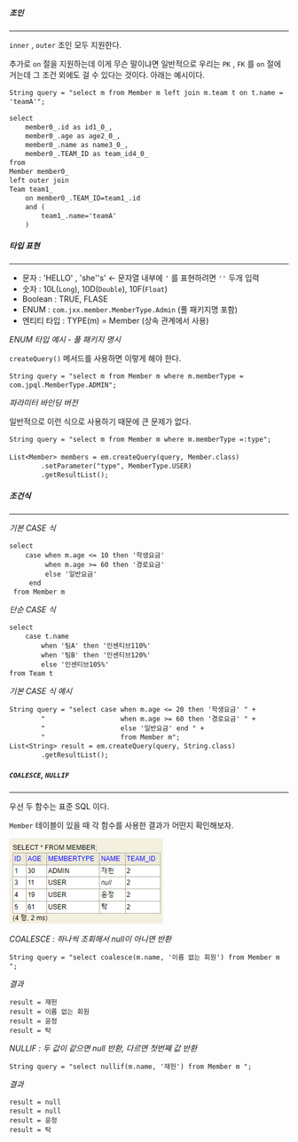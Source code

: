 

##### 조인
---
`inner` , `outer` 조인 모두 지원한다. 


추가로 `on` 절을 지원하는데 이게 무슨 말이냐면 일반적으로 우리는 `PK` , `FK` 를 `on` 절에 거는데 그 조건 외에도 걸 수 있다는 것이다. 아래는 예시이다.

```
String query = "select m from Member m left join m.team t on t.name = 'teamA'";
```


```
select
	member0_.id as id1_0_,
	member0_.age as age2_0_,
	member0_.name as name3_0_,
	member0_.TEAM_ID as team_id4_0_ 
from
Member member0_ 
left outer join
Team team1_ 
	on member0_.TEAM_ID=team1_.id 
	and (
		team1_.name='teamA'
	)
```



##### 타입 표현
---

- 문자 : 'HELLO' , 'she''s'  <- 문자열 내부에 `'` 를 표현하려면 `''` 두개 입력
- 숫자 : 10L(`Long`), 10D(`Double`), 10F(`Float`)
- Boolean : TRUE, FLASE
- ENUM : `com.jxx.member.MemberType.Admin` (풀 패키지명 포함)
- 엔티티 타입 : TYPE(m) = Member (상속 관계에서 사용)



*ENUM 타입 예시 - 풀 패키지 명시*

`createQuery()` 메서드를 사용하면 이렇게 해야 한다.  

```
String query = "select m from Member m where m.memberType = com.jpql.MemberType.ADMIN";
```

*파라미터 바인딩 버전*

일반적으로 이런 식으로 사용하기 때문에 큰 문제가 없다.

```
String query = "select m from Member m where m.memberType =:type";  
  
List<Member> members = em.createQuery(query, Member.class)  
        .setParameter("type", MemberType.USER)  
        .getResultList();
```


##### 조건식
---

*기본 CASE 식*
```
select
	case when m.age <= 10 then '학생요금'
		 when m.age >= 60 then '경로요금'
		 else '일반요금'
	 end
 from Member m
```

*단순 CASE 식*
```
select
	case t.name
		when '팀A' then '인센티브110%'
		when '팀B' then '인센티브120%'
		else '인센티브105%'
from Team t
```



*기본 CASE 식 예시*

```
String query = "select case when m.age <= 20 then '학생요금' " +  
        "                   when m.age >= 60 then '경로요금' " +  
        "                   else '일반요금' end " +  
        "                   from Member m";  
List<String> result = em.createQuery(query, String.class)  
        .getResultList();
```


##### `COALESCE`, `NULLIF`
---
우선 두 함수는 표준 SQL 이다.

`Member` 테이블이 있을 때 각 함수를 사용한 결과가 어떤지 확인해보자.

![[Pasted image 20231029224213.png]](../images/Pasted%20image%2020231029224213.png)



*COALESCE : 하나씩 조회해서 null이 아니면 반환*

```
String query = "select coalesce(m.name, '이름 없는 회원') from Member m ";
```

*결과*

```
result = 재헌
result = 이름 없는 회원
result = 윤정
result = 탁
```


*NULLIF : 두 값이 같으면 null 반환, 다르면 첫번째 값 반환*

```
String query = "select nullif(m.name, '재헌') from Member m ";
```

*결과*

```
result = null
result = null
result = 윤정
result = 탁
```

